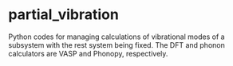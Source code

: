 # partial_vibration
Python codes for managing calculations of vibrational modes of a subsystem with the rest system being fixed. The DFT and phonon calculators are VASP and Phonopy, respectively. 
